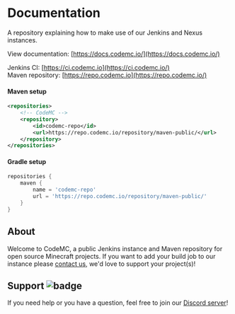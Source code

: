 [badge]: https://img.shields.io/discord/405915656039694336?color=7289DA&label=Discord&logo=discord
[discord]: https://discord.gg/AGcFMu6

# Documentation
A repository explaining how to make use of our Jenkins and Nexus instances.

View documentation: [https://docs.codemc.io/](https://docs.codemc.io/)

Jenkins CI: [https://ci.codemc.io](https://ci.codemc.io/)<br>
Maven repository: [https://repo.codemc.io](https://repo.codemc.io/)

#### Maven setup
```xml
<repositories>
    <!-- CodeMC -->
    <repository>
        <id>codemc-repo</id>
        <url>https://repo.codemc.io/repository/maven-public/</url>
    </repository>
</repositories>
```

#### Gradle setup
```gradle
repositories {
    maven {
        name = 'codemc-repo'
        url = 'https://repo.codemc.io/repository/maven-public/'
    }
}
```

## About
Welcome to CodeMC, a public Jenkins instance and Maven repository for open source Minecraft projects.
If you want to add your build job to our instance please [contact us](#support), we'd love to support your project(s)!

## Support ![badge]
If you need help or you have a question, feel free to join our [Discord server][discord]!
